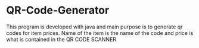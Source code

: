 # QR-Code-Generator
This program is developed with java and main purpose is to generate qr codes for item prices. Name of the item is the name of the code and price is what is contained in the QR CODE SCANNER
